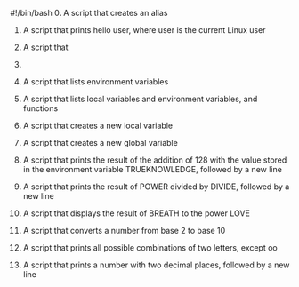 #!/bin/bash
0. A script that creates an alias

1. A script that  prints hello user, where user is the current Linux user

2. A script that 

3. 

4. A script that lists environment variables

5. A script that lists local variables and environment variables, and functions

6. A script that creates a new local variable

7. A script that creates a new global variable

8. A script that prints the result of the addition of 128 with the value stored in the environment variable TRUEKNOWLEDGE, followed by a new line

9. A script that prints the result of POWER divided by DIVIDE, followed by a new line

10. A script that displays the result of BREATH to the power LOVE

11. A script that converts a number from base 2 to base 10

12. A script that prints all possible combinations of two letters, except oo

13. A script that prints a number with two decimal places, followed by a new line


